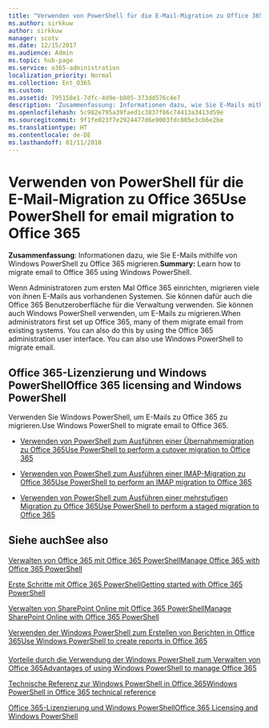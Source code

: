 ```yaml
---
title: "Verwenden von PowerShell für die E-Mail-Migration zu Office 365"
ms.author: sirkkuw
author: sirkkuw
manager: scotv
ms.date: 12/15/2017
ms.audience: Admin
ms.topic: hub-page
ms.service: o365-administration
localization_priority: Normal
ms.collection: Ent_O365
ms.custom: 
ms.assetid: 795158e1-7dfc-4d9e-b805-373dd576c4e7
description: 'Zusammenfassung: Informationen dazu, wie Sie E-Mails mithilfe von Windows PowerShell zu Office 365 migrieren.'
ms.openlocfilehash: 5c982e795a39faed1c3837f86c74413a3413d59e
ms.sourcegitcommit: 9f1fe023f7e2924477d6e9003fdc805e3cb6e2be
ms.translationtype: HT
ms.contentlocale: de-DE
ms.lasthandoff: 01/11/2018
---
```

# <a name="use-powershell-for-email-migration-to-office-365"></a><span data-ttu-id="d716a-103">Verwenden von PowerShell für die E-Mail-Migration zu Office 365</span><span class="sxs-lookup"><span data-stu-id="d716a-103">Use PowerShell for email migration to Office 365</span></span>

 <span data-ttu-id="d716a-104">**Zusammenfassung**: Informationen dazu, wie Sie E-Mails mithilfe von Windows PowerShell zu Office 365 migrieren.</span><span class="sxs-lookup"><span data-stu-id="d716a-104">**Summary:** Learn how to migrate email to Office 365 using Windows PowerShell.</span></span>
  
<span data-ttu-id="d716a-p101">Wenn Administratoren zum ersten Mal Office 365 einrichten, migrieren viele von ihnen E-Mails aus vorhandenen Systemen. Sie können dafür auch die Office 365 Benutzeroberfläche für die Verwaltung verwenden. Sie können auch Windows PowerShell verwenden, um E-Mails zu migrieren.</span><span class="sxs-lookup"><span data-stu-id="d716a-p101">When administrators first set up Office 365, many of them migrate email from existing systems. You can also do this by using the Office 365 administration user interface. You can also use Windows PowerShell to migrate email.</span></span>
  
## <a name="office-365-licensing-and-windows-powershell"></a><span data-ttu-id="d716a-108">Office 365-Lizenzierung und Windows PowerShell</span><span class="sxs-lookup"><span data-stu-id="d716a-108">Office 365 licensing and Windows PowerShell</span></span>

<span data-ttu-id="d716a-109">Verwenden Sie Windows PowerShell, um E-Mails zu Office 365 zu migrieren.</span><span class="sxs-lookup"><span data-stu-id="d716a-109">Use Windows PowerShell to migrate email to Office 365.</span></span> 
  
- [<span data-ttu-id="d716a-110">Verwenden von PowerShell zum Ausführen einer Übernahmemigration zu Office 365</span><span class="sxs-lookup"><span data-stu-id="d716a-110">Use PowerShell to perform a cutover migration to Office 365</span></span>](use-powershell-to-perform-a-cutover-migration-to-office-365.md)
    
- [<span data-ttu-id="d716a-111">Verwenden von PowerShell zum Ausführen einer IMAP-Migration zu Office 365</span><span class="sxs-lookup"><span data-stu-id="d716a-111">Use PowerShell to perform an IMAP migration to Office 365</span></span>](use-powershell-to-perform-an-imap-migration-to-office-365.md)
    
- [<span data-ttu-id="d716a-112">Verwenden von PowerShell zum Ausführen einer mehrstufigen Migration zu Office 365</span><span class="sxs-lookup"><span data-stu-id="d716a-112">Use PowerShell to perform a staged migration to Office 365</span></span>](use-powershell-to-perform-a-staged-migration-to-office-365.md)
    
## <a name="see-also"></a><span data-ttu-id="d716a-113">Siehe auch</span><span class="sxs-lookup"><span data-stu-id="d716a-113">See also</span></span>

#### 

[<span data-ttu-id="d716a-114">Verwalten von Office 365 mit Office 365 PowerShell</span><span class="sxs-lookup"><span data-stu-id="d716a-114">Manage Office 365 with Office 365 PowerShell</span></span>](manage-office-365-with-office-365-powershell.md)
  
[<span data-ttu-id="d716a-115">Erste Schritte mit Office 365 PowerShell</span><span class="sxs-lookup"><span data-stu-id="d716a-115">Getting started with Office 365 PowerShell</span></span>](getting-started-with-office-365-powershell.md)
  
[<span data-ttu-id="d716a-116">Verwalten von SharePoint Online mit Office 365 PowerShell</span><span class="sxs-lookup"><span data-stu-id="d716a-116">Manage SharePoint Online with Office 365 PowerShell</span></span>](manage-sharepoint-online-with-office-365-powershell.md)
  
[<span data-ttu-id="d716a-117">Verwenden der Windows PowerShell zum Erstellen von Berichten in Office 365</span><span class="sxs-lookup"><span data-stu-id="d716a-117">Use Windows PowerShell to create reports in Office 365</span></span>](use-windows-powershell-to-create-reports-in-office-365.md)
#### 

<span data-ttu-id="d716a-118">[Vorteile durch die Verwendung der Windows PowerShell zum Verwalten von Office 365]((http://technet.microsoft.com/library/15144a50-453e-4cd5-befd-bc6736697967.aspx))</span><span class="sxs-lookup"><span data-stu-id="d716a-118">[Advantages of using Windows PowerShell to manage Office 365]((http://technet.microsoft.com/library/15144a50-453e-4cd5-befd-bc6736697967.aspx))</span></span>
  
<span data-ttu-id="d716a-119">[Technische Referenz zur Windows PowerShell in Office 365]((http://technet.microsoft.com/library/10d5c66a-7579-4319-aaa5-7a5e21d49cea.aspx))</span><span class="sxs-lookup"><span data-stu-id="d716a-119">[Windows PowerShell in Office 365 technical reference]((http://technet.microsoft.com/library/10d5c66a-7579-4319-aaa5-7a5e21d49cea.aspx))</span></span>
  
<span data-ttu-id="d716a-120">[Office 365-Lizenzierung und Windows PowerShell]((http://technet.microsoft.com/library/6ca0e430-f7ba-4184-becf-14c6c5c8dde5.aspx))</span><span class="sxs-lookup"><span data-stu-id="d716a-120">[Office 365 Licensing and Windows PowerShell]((http://technet.microsoft.com/library/6ca0e430-f7ba-4184-becf-14c6c5c8dde5.aspx))</span></span>

